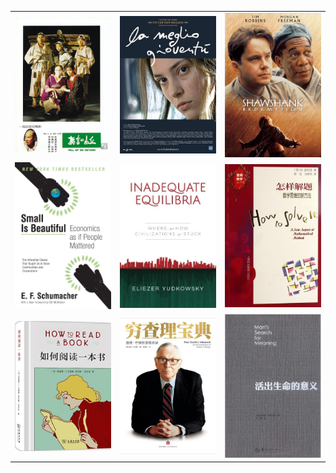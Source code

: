 <table>
  <tbody>
    <tr>
      <td>
        <img src="images/0108602_hill_of_no_return.jpg" width="200" />
      </td>
      <td><img src="images/0346336_the_best_of_youth.jpg" width="200" /></td>
      <td>
        <img src="images/0111161_the_shawshank_redemption_1.jpg" width="200" />
      </td>
    </tr>
    <tr>
      <td>
        <img src="images/9780061997761_small-is-beautiful.jpeg" width="200" />
      </td>
      <td><img src="images/9781939311221_inadequate_equilibria.jpg" width="200" /></td>
      <td>
        <img src="images/9787542843876_how_to_solve_it.jpg" width="200" />
      </td>
    </tr>
    <tr>
      <td>
        <img src="images/9787100106184_how_to_read_a_book.jpg" width="200" />
      </td>
      <td><img src="images/9787508663326_qiong_cha_li_bao_dian.jpg" width="200" /></td>
      <td>
        <img src="images/9787508093499_huo_chu_sheng_ming_de_yi_yi.jpg" width="200" />
      </td>
    </tr>
  </tbody>
</tbody>

